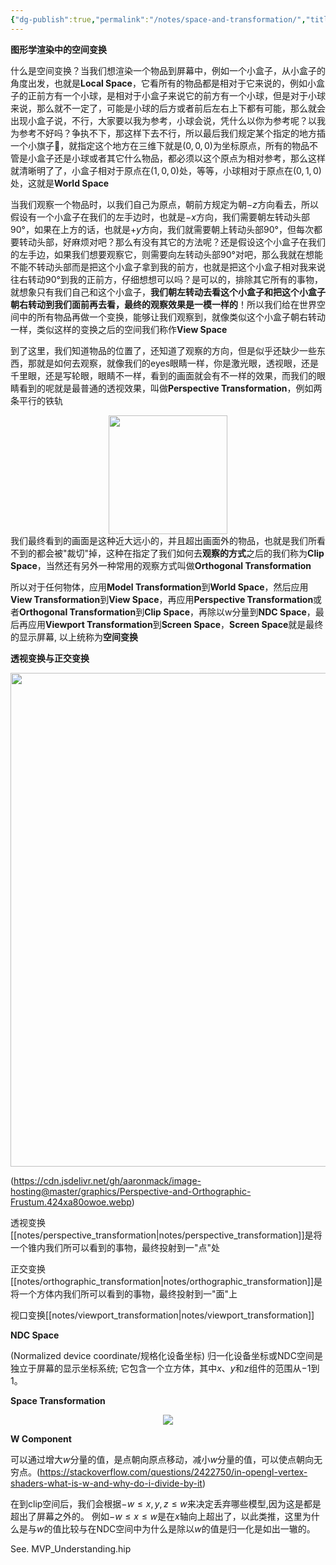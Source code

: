 ```yaml
---
{"dg-publish":true,"permalink":"/notes/space-and-transformation/","title":"Space and transformation","noteIcon":"","created":"","updated":""}
---
```



**图形学渲染中的空间变换**

什么是空间变换？当我们想渲染一个物品到屏幕中，例如一个小盒子，从小盒子的角度出发，也就是**Local Space**，它看所有的物品都是相对于它来说的，例如小盒子的正前方有一个小球，是相对于小盒子来说它的前方有一个小球，但是对于小球来说，那么就不一定了，可能是小球的后方或者前后左右上下都有可能，那么就会出现小盒子说，不行，大家要以我为参考，小球会说，凭什么以你为参考呢？以我为参考不好吗？争执不下，那这样下去不行，所以最后我们规定某个指定的地方插一个小旗子:triangular_flag_on_post:，就指定这个地方在三维下就是$(0,0,0)$为坐标原点，所有的物品不管是小盒子还是小球或者其它什么物品，都必须以这个原点为相对参考，那么这样就清晰明了了，小盒子相对于原点在$(1,0,0)$处，等等，小球相对于原点在$(0,1,0)$处，这就是**World Space**

当我们观察一个物品时，以我们自己为原点，朝前方规定为朝$-z$方向看去，所以假设有一个小盒子在我们的左手边时，也就是$-x$方向，我们需要朝左转动头部90°，如果在上方的话，也就是$+y$方向，我们就需要朝上转动头部90°，但每次都要转动头部，好麻烦对吧？那么有没有其它的方法呢？还是假设这个小盒子在我们的左手边，如果我们想要观察它，则需要向左转动头部90°对吧，那么我就在想能不能不转动头部而是把这个小盒子拿到我的前方，也就是把这个小盒子相对我来说往右转动90°到我的正前方，仔细想想可以吗？是可以的，排除其它所有的事物，就想象只有我们自己和这个小盒子，**我们朝左转动去看这个小盒子和把这个小盒子朝右转动到我们面前再去看，最终的观察效果是一模一样的**！所以我们给在世界空间中的所有物品再做一个变换，能够让我们观察到，就像类似这个小盒子朝右转动一样，类似这样的变换之后的空间我们称作**View Space**

到了这里，我们知道物品的位置了，还知道了观察的方向，但是似乎还缺少一些东西，那就是如何去观察，就像我们的eyes眼睛一样，你是激光眼，透视眼，还是千里眼，还是写轮眼，眼睛不一样，看到的画面就会有不一样的效果，而我们的眼睛看到的呢就是最普通的透视效果，叫做**Perspective Transformation**，例如两条平行的铁轨<div align=center><img src="https://cdn.jsdelivr.net/gh/aaronmack/image-hosting@master/graphics/PerspectiveProjection.6ujk7r238gs0.webp" width="190"></div>我们最终看到的画面是这种近大远小的，并且超出画面外的物品，也就是我们所看不到的都会被"裁切"掉，这种在指定了我们如何去**观察的方式**之后的我们称为**Clip Space**，当然还有另外一种常用的观察方式叫做**Orthogonal Transformation**

所以对于任何物体，应用**Model Transformation**到**World Space**，然后应用**View Transformation**到**View Space**，再应用**Perspective Transformation**或者**Orthogonal Transformation**到**Clip Space**，再除以w分量到**NDC Space**，最后再应用**Viewport Transformation**到**Screen Space**，**Screen Space**就是最终的显示屏幕, 以上统称为**空间变换**

**透视变换与正交变换**<div align=center><img src="https://cdn.jsdelivr.net/gh/aaronmack/image-hosting@master/graphics/orthographic_perspective_view.6van0bm8j340.webp" width="790"></div>

(https://cdn.jsdelivr.net/gh/aaronmack/image-hosting@master/graphics/Perspective-and-Orthographic-Frustum.424xa80owoe.webp)

透视变换[[notes/perspective_transformation\|notes/perspective_transformation]]是将一个锥内我们所可以看到的事物，最终投射到一"点"处

正交变换[[notes/orthographic_transformation\|notes/orthographic_transformation]]是将一个方体内我们所可以看到的事物，最终投射到一"面"上

视口变换[[notes/viewport_transformation\|notes/viewport_transformation]]

**NDC Space** 

(Normalized device coordinate/规格化设备坐标) 归一化设备坐标或NDC空间是独立于屏幕的显示坐标系统; 它包含一个立方体，其中$x、y$和$z$组件的范围从$−1$到$1$。

**Space Transformation**<div align=center><img src="https://cdn.jsdelivr.net/gh/aaronmack/image-hosting@master/graphics/空间变换.3uujhna7v4o0.webp"></div>

**W Component**

可以通过增大$w$分量的值，是点朝向原点移动，减小$w$分量的值，可以使点朝向无穷点。(https://stackoverflow.com/questions/2422750/in-opengl-vertex-shaders-what-is-w-and-why-do-i-divide-by-it)

在到clip空间后，我们会根据$-w \leq x,y,z \leq w$来决定丢弃哪些模型,因为这是都是超出了屏幕之外的。 例如$-w \leq x \leq w$是在$x$轴向上超出了，以此类推，这里为什么是与$w$的值比较与在NDC空间中为什么是除以$w$的值是归一化是如出一辙的。

See. MVP_Understanding.hip
